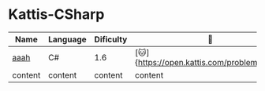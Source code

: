 # Kattis-CSharp

|Name|Language|Dificulty|🔗|
|----|----|----|----|
|[aaah](https://github.com/stancovich/Kattis/tree/main/KattisCSharpSolutions/aaah)|C#|1.6|[:cat:]{https://open.kattis.com/problems/aaah}|
|content|content|content|content|
